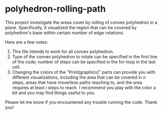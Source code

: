 # polyhedron-rolling-path
This project investigate the areas cover by rolling of convex polyhedron in a plane. Specifically, it visualized the region that can be covered by polyhedron's base within certain number of edge rotations.

Here are a few notes:
1. This file intends to work for all convex polyhedron.
2. Type of the convex polyhedron to rotate can be specified in the first line of the code; number of steps can be specified in the for-loop in the last cell.
3. Changing the colors of the "Print[graphics]" parts can provide you with different visualizations, including the area that can be covered in $n$ steps, areas that have move/less paths reaching to, and the area requires at least $i$ steps to reach. I recommend you play with the color a bit and you may find things useful to you.

Please let me know if you encountered any trouble running the code. Thank you!
